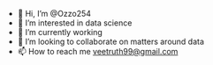 - 👋 Hi, I’m @Ozzo254
- 👀 I’m interested in data science 
- 🌱 I’m currently working 
- 💞️ I’m looking to collaborate on matters around data
- 📫 How to reach me veetruth99@gmail.com

<!---
Ozzo254/Ozzo254 is a ✨ special ✨ repository because its `README.md` (this file) appears on your GitHub profile.
You can click the Preview link to take a look at your changes.
--->
